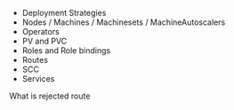 - Deployment Strategies
- Nodes / Machines / Machinesets / MachineAutoscalers
- Operators
- PV and PVC
- Roles and Role bindings
- Routes
- SCC
- Services


What is rejected route
